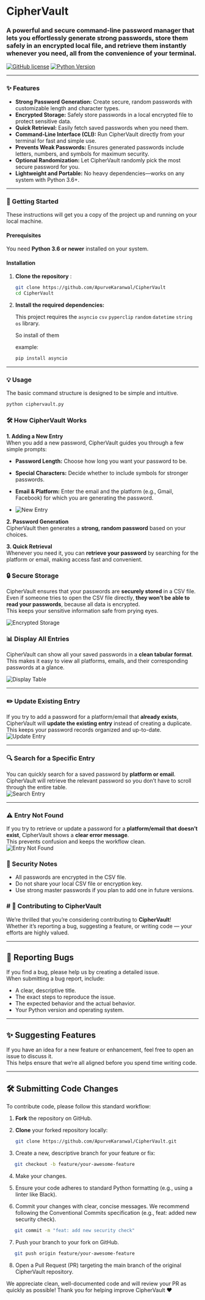 # CipherVault

### A powerful and secure command-line password manager that lets you effortlessly generate strong passwords, store them safely in an encrypted local file, and retrieve them instantly whenever you need, all from the convenience of your terminal.

[![GitHub license](https://img.shields.io/badge/license-MIT-blue.svg)](LICENSE)
[![Python Version](https://img.shields.io/badge/python-3.6%2B-blue.svg)](https://www.python.org/)



---

### ✨ Features

- **Strong Password Generation:** Create secure, random passwords with customizable length and character types.  
- **Encrypted Storage:** Safely store passwords in a local encrypted file to protect sensitive data.  
- **Quick Retrieval:** Easily fetch saved passwords when you need them.  
- **Command-Line Interface (CLI):** Run CipherVault directly from your terminal for fast and simple use.  
- **Prevents Weak Passwords:** Ensures generated passwords include letters, numbers, and symbols for maximum security.  
- **Optional Randomization:** Let CipherVault randomly pick the most secure password for you.  
- **Lightweight and Portable:** No heavy dependencies—works on any system with Python 3.6+.

---

### 🚀 Getting Started

These instructions will get you a copy of the project up and running on your local machine.

#### Prerequisites

You need **Python 3.6 or newer** installed on your system.

#### Installation

1.  **Clone the repository** :

    ```bash
    git clone https://github.com/ApurveKaranwal/CipherVault
    cd CipherVault
    ```

2.  **Install the required dependencies:**

    This project requires the `asyncio` `csv` `pyperclip` `random` `datetime` `string` `os` library.

    So install of them

    example:
    ```bash
    pip install asyncio
    ```

---

### 💡 Usage

The basic command structure is designed to be simple and intuitive.
```bash
python ciphervault.py
```

### 🛠 How CipherVault Works
**1. Adding a New Entry**  
When you add a new password, CipherVault guides you through a few simple prompts:  
- **Password Length:** Choose how long you want your password to be.  
- **Special Characters:** Decide whether to include symbols for stronger passwords.  
- **Email & Platform:** Enter the email and the platform (e.g., Gmail, Facebook) for which you are generating the password.

- ![New Entry](https://github.com/ApurveKaranwal/CipherVault/blob/main/images/new%20entry.png)

**2. Password Generation**  
CipherVault then generates a **strong, random password** based on your choices.

**3. Quick Retrieval**  
Whenever you need it, you can **retrieve your password** by searching for the platform or email, making access fast and convenient. 

### 🔒 Secure Storage

CipherVault ensures that your passwords are **securely stored** in a CSV file.  
Even if someone tries to open the CSV file directly, **they won’t be able to read your passwords**, because all data is encrypted.  
This keeps your sensitive information safe from prying eyes.  

![Encrypted Storage](https://github.com/ApurveKaranwal/CipherVault/blob/main/images/csv.png)

### 📊 Display All Entries
CipherVault can show all your saved passwords in a **clean tabular format**.  
This makes it easy to view all platforms, emails, and their corresponding passwords at a glance.

![Display Table](https://github.com/ApurveKaranwal/CipherVault/blob/main/images/display%20table.png)

---

### ✏️ Update Existing Entry
If you try to add a password for a platform/email that **already exists**, CipherVault will **update the existing entry** instead of creating a duplicate.  
This keeps your password records organized and up-to-date.  
![Update Entry](https://github.com/ApurveKaranwal/CipherVault/blob/main/images/updated%20entry.png)

---

### 🔍 Search for a Specific Entry
You can quickly search for a saved password by **platform or email**.  
CipherVault will retrieve the relevant password so you don’t have to scroll through the entire table.  
![Search Entry](https://github.com/ApurveKaranwal/CipherVault/blob/main/images/specific%20entry.png)

---

### ⚠️ Entry Not Found
If you try to retrieve or update a password for a **platform/email that doesn’t exist**, CipherVault shows a **clear error message**.  
This prevents confusion and keeps the workflow clean.  
![Entry Not Found](https://github.com/ApurveKaranwal/CipherVault/blob/main/images/no%20entry.png)

### 🔐 Security Notes
- All passwords are encrypted in the CSV file.  
- Do not share your local CSV file or encryption key.  
- Use strong master passwords if you plan to add one in future versions.


### # 🤝 Contributing to CipherVault

We’re thrilled that you’re considering contributing to **CipherVault**!  
Whether it’s reporting a bug, suggesting a feature, or writing code — your efforts are highly valued.

---

## 🐛 Reporting Bugs

If you find a bug, please help us by creating a detailed issue.  
When submitting a bug report, include:

- A clear, descriptive title.  
- The exact steps to reproduce the issue.  
- The expected behavior and the actual behavior.  
- Your Python version and operating system.

---

## ✨ Suggesting Features

If you have an idea for a new feature or enhancement, feel free to open an issue to discuss it.  
This helps ensure that we’re all aligned before you spend time writing code.

---

## 🛠 Submitting Code Changes

To contribute code, please follow this standard workflow:

1. **Fork** the repository on GitHub.

2. **Clone** your forked repository locally:
   ```bash
   git clone https://github.com/ApurveKaranwal/CipherVault.git
   ```
   

3. Create a new, descriptive branch for your feature or fix:
```bash
   git checkout -b feature/your-awesome-feature
   ```

4. Make your changes.

5. Ensure your code adheres to standard Python formatting (e.g., using a linter like Black).

6. Commit your changes with clear, concise messages. We recommend following the Conventional Commits specification (e.g., feat: added new security check).
```bash
   git commit -m "feat: add new security check"
```

7. Push your branch to your fork on GitHub.
```bash
   git push origin feature/your-awesome-feature 
```

8. Open a Pull Request (PR) targeting the main branch of the original CipherVault repository.

We appreciate clean, well-documented code and will review your PR as quickly as possible!
Thank you for helping improve CipherVault ❤️
